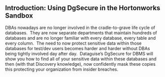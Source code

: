 ## Introduction: Using DgSecure in the Hortonworks Sandbox
DBAs nowadays are no longer involved in the cradle-to-grave life cycle of databases.  They are now separate departments that maintain hundreds of databases and are no longer familiar with every database, every table and every column.  The need to now protect sensitive data within those databases for test/dev users becomes harder and harder without DBAs being tightly involved day after day.  Dataguise’s DgSecure for DBMS will show you how to find all of your sensitive data within these databases and then (with that Discovery knowledge), now confidently mask these copies this protecting your organization from insider breaches.  
